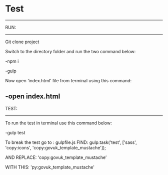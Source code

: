 # Test
----------------------------------------------------------------------------
RUN:
____

Git clone project

Switch to the directory folder and run the two command below:

-npm i

-gulp

Now open ‘index.html’ file from terminal using this command:

-open index.html
----------------------------------------------------------------------------

TEST:
____

To run the test in terminal use this command below:

-gulp test

To break the test go to : gulpfile.js
FIND: gulp.task('test', ['sass', 'copy:icons', 'copy:govuk_template_mustache']);

AND REPLACE: 'copy:govuk_template_mustache’  

WITH THIS: 'py:govuk_template_mustache'
